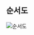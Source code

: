 ## 순서도  

![순서도](https://github.com/OhSuYeong/Toy_Project_02/assets/101083171/818e6260-564a-4088-8b84-c76a7a18eec2)
